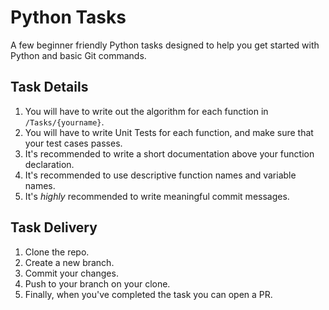 # Python Tasks

A few beginner friendly Python tasks designed to help you get started with Python and basic Git commands.

## Task Details
1. You will have to write out the algorithm for each function in `/Tasks/{yourname}`.
2. You will have to write Unit Tests for each function, and make sure that your test cases passes.
3. It's recommended to write a short documentation above your function declaration.
4. It's recommended to use descriptive function names and variable names.
5. It's *highly* recommended to write meaningful commit messages.

## Task Delivery
1. Clone the repo.
2. Create a new branch.
3. Commit your changes.
4. Push to your branch on your clone.
5. Finally, when you've completed the task you can open a PR.

